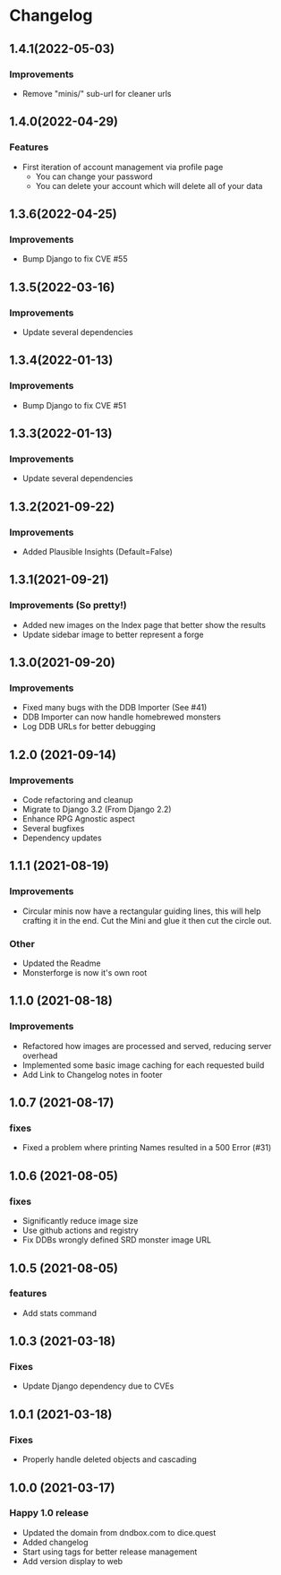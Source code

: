 # Changelog

## 1.4.1(2022-05-03)

### Improvements
* Remove "minis/" sub-url for cleaner urls

## 1.4.0(2022-04-29)

### Features
* First iteration of account management via profile page
  * You can change your password
  * You can delete your account which will delete all of your data

## 1.3.6(2022-04-25)

### Improvements
* Bump Django to fix CVE #55

## 1.3.5(2022-03-16)

### Improvements
* Update several dependencies

## 1.3.4(2022-01-13)

### Improvements
* Bump Django to fix CVE #51

## 1.3.3(2022-01-13)

### Improvements
* Update several dependencies


## 1.3.2(2021-09-22)

### Improvements
* Added Plausible Insights (Default=False)

## 1.3.1(2021-09-21)

### Improvements (So pretty!)
* Added new images on the Index page that better show the results
* Update sidebar image to better represent a forge

## 1.3.0(2021-09-20)

### Improvements
* Fixed many bugs with the DDB Importer (See #41)
* DDB Importer can now handle homebrewed monsters
* Log DDB URLs for better debugging

## 1.2.0 (2021-09-14)

### Improvements

* Code refactoring and cleanup
* Migrate to Django 3.2 (From Django 2.2)
* Enhance RPG Agnostic aspect 
* Several bugfixes
* Dependency updates

## 1.1.1 (2021-08-19)

### Improvements

* Circular minis now have a rectangular guiding lines, this will help crafting it in the end. Cut the Mini and glue it then cut the circle out.

### Other

* Updated the Readme
* Monsterforge is now it's own root

## 1.1.0 (2021-08-18)

### Improvements

* Refactored how images are processed and served, reducing server overhead
* Implemented some basic image caching for each requested build
* Add Link to Changelog notes in footer

## 1.0.7 (2021-08-17)

### fixes

* Fixed a problem where printing Names resulted in a 500 Error (#31)

## 1.0.6 (2021-08-05)

### fixes

* Significantly reduce image size
* Use github actions and registry
* Fix DDBs wrongly defined SRD monster image URL

## 1.0.5 (2021-08-05)

### features

* Add stats command

## 1.0.3 (2021-03-18)

### Fixes

* Update Django dependency due to CVEs

## 1.0.1 (2021-03-18)

### Fixes

* Properly handle deleted objects and cascading

## 1.0.0 (2021-03-17)

### Happy 1.0 release

* Updated the domain from dndbox.com to dice.quest
* Added changelog
* Start using tags for better release management
* Add version display to web
